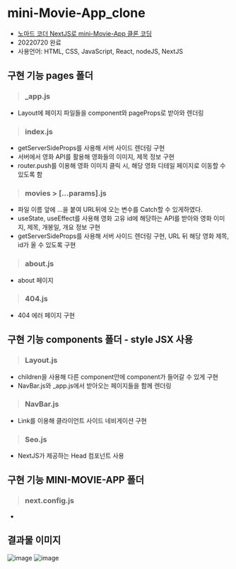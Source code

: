# mini-Movie-App_clone
- [노마드 코더 NextJS로 mini-Movie-App 클론 코딩](https://nomadcoders.co/nextjs-fundamentals/lobby)
- 20220720 완료
- 사용언어: HTML, CSS, JavaScript, React, nodeJS, NextJS
## 구현 기능 pages 폴더
> ### _app.js
- Layout에 페이지 파일들을 component와 pageProps로 받아와 렌더링
> ### index.js
- getServerSideProps를 사용해 서버 사이드 렌더링 구현
- 서버에서 영화 API를 활용해 영화들의 이미지, 제목 정보 구현
- router.push를 이용해 영화 이미지 클릭 시, 해당 영화 디테일 페이지로 이동할 수 있도록 함
> ### movies > [...params].js
- 파일 이름 앞에 ...을 붙여 URL뒤에 오는 변수를 Catch할 수 있게하였다.
- useState, useEffect를 사용해 영화 고유 id에 해당하는 API를 받아와 영화 이미지, 제목, 개봉일, 개요 정보 구현
- getServerSideProps를 사용해 서버 사이드 렌더링 구현, URL 뒤 해당 영화 제목, id가 올 수 있도록 구현
> ### about.js
- about 페이지
> ### 404.js
- 404 에러 페이지 구현
## 구현 기능 components 폴더 - style JSX 사용
> ### Layout.js
- children을 사용해 다른 component안에 component가 들어갈 수 있게 구현
- NavBar.js와 _app.js에서 받아오는 페이지들을 함께 렌더링
> ### NavBar.js
- Link를 이용해 클라이언트 사이드 네비게이션 구현
> ### Seo.js
- NextJS가 제공하는 Head 컴포넌트 사용
## 구현 기능 MINI-MOVIE-APP 폴더
> ### next.config.js
- 
## 결과물 이미지
![image](https://user-images.githubusercontent.com/99079176/179985553-9e882c6c-39e7-43f3-9208-6ca319c10ea5.png)
![image](https://user-images.githubusercontent.com/99079176/179985610-0d753853-cfda-4cae-b350-1012c03be823.png)
